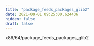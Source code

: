 ```yaml
---
title: "package_feeds_packages_glib2"
date: 2021-09-01 09:25:00.624436
hidden: false
draft: false
---
```


x86/64/package_feeds_packages_glib2

